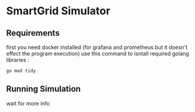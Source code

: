 # SmartGrid Simulator
## Requirements
first you need docker installed (for grafana and prometheus but it doesn't effect the program execution)
use this command to isntall required golang libraries : 
```
go mod tidy
```
## Running Simulation
wait for more info